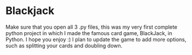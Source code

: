 # Blackjack

Make sure that you open all 3 .py files, this was my very first complete python project in which I made the famous card game, BlackJack,
in Python. I hope you enjoy :) I plan to update the game to add more options, such as splitting your cards and doubling down.
